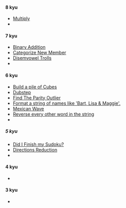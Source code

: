 #### 8 kyu
- [Multiply](https://www.codewars.com/kata/50654ddff44f800200000004)
- []()

#### 7 kyu
- [Binary Addition](https://www.codewars.com/kata/551f37452ff852b7bd000139)
- [Categorize New Member](https://www.codewars.com/kata/5502c9e7b3216ec63c0001aa)
- [Disemvowel Trolls](https://www.codewars.com/kata/52fba66badcd10859f00097e)
- []()

#### 6 kyu
- [Build a pile of Cubes](https://www.codewars.com/kata/5592e3bd57b64d00f3000047)
- [Dubstep](https://www.codewars.com/kata/551dc350bf4e526099000ae5)
- [Find The Parity Outlier](https://www.codewars.com/kata/5526fc09a1bbd946250002dc)
- [Format a string of names like 'Bart, Lisa & Maggie'.](https://www.codewars.com/kata/53368a47e38700bd8300030d)
- [Mexican Wave](https://www.codewars.com/kata/58f5c63f1e26ecda7e000029)
- [Reverse every other word in the string](https://www.codewars.com/kata/58d76854024c72c3e20000de)
- []()

##### 5 kyu
- [Did I Finish my Sudoku?](https://www.codewars.com/kata/53db96041f1a7d32dc0004d2)
- [Directions Reduction](https://www.codewars.com/kata/550f22f4d758534c1100025a)
- []()

#### 4 kyu
- []()

#### 3 kyu
- []()
